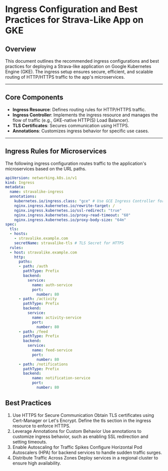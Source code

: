 # Ingress Configuration and Best Practices for Strava-Like App on GKE

## Overview

This document outlines the recommended ingress configurations and best practices for deploying a Strava-like application on Google Kubernetes Engine (GKE). The ingress setup ensures secure, efficient, and scalable routing of HTTP/HTTPS traffic to the app's microservices.

---

## Core Components

- **Ingress Resource**: Defines routing rules for HTTP/HTTPS traffic.
- **Ingress Controller**: Implements the ingress resource and manages the flow of traffic (e.g., GKE-native HTTP(S) Load Balancer).
- **TLS Certificates**: Secures communication using HTTPS.
- **Annotations**: Customizes ingress behavior for specific use cases.

---

## Ingress Rules for Microservices

The following ingress configuration routes traffic to the application's microservices based on the URL paths.

```yaml
apiVersion: networking.k8s.io/v1
kind: Ingress
metadata:
  name: stravalike-ingress
  annotations:
    kubernetes.io/ingress.class: "gce" # Use GCE Ingress Controller for GKE
    nginx.ingress.kubernetes.io/rewrite-target: /
    nginx.ingress.kubernetes.io/ssl-redirect: "true"
    nginx.ingress.kubernetes.io/proxy-read-timeout: "60"
    nginx.ingress.kubernetes.io/proxy-body-size: "64m"
spec:
  tls:
  - hosts:
    - stravalike.example.com
    secretName: stravalike-tls # TLS Secret for HTTPS
  rules:
  - host: stravalike.example.com
    http:
      paths:
      - path: /auth
        pathType: Prefix
        backend:
          service:
            name: auth-service
            port:
              number: 80
      - path: /activity
        pathType: Prefix
        backend:
          service:
            name: activity-service
            port:
              number: 80
      - path: /feed
        pathType: Prefix
        backend:
          service:
            name: feed-service
            port:
              number: 80
      - path: /notifications
        pathType: Prefix
        backend:
            name: notification-service
            port:
              number: 80

```
## Best Practices
1. Use HTTPS for Secure Communication
Obtain TLS certificates using Cert-Manager or Let's Encrypt.
Define the tls section in the ingress resource to enforce HTTPS.
2. Leverage Annotations for Custom Behavior
Use annotations to customize ingress behavior, such as enabling SSL redirection and setting timeouts.
3. Enable Autoscaling for Traffic Spikes
Configure Horizontal Pod Autoscalers (HPA) for backend services to handle sudden traffic surges.
4. Distribute Traffic Across Zones
Deploy services in a regional cluster to ensure high availability.

